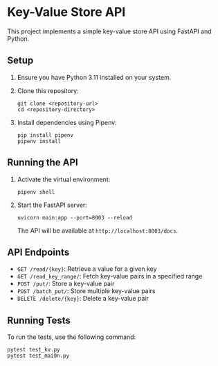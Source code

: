 # Key-Value Store API

This project implements a simple key-value store API using FastAPI and Python.

## Setup

1. Ensure you have Python 3.11 installed on your system.

2. Clone this repository:
   ```
   git clone <repository-url>
   cd <repository-directory>
   ```

3. Install dependencies using Pipenv:
   ```
   pip install pipenv
   pipenv install
   ```

## Running the API

1. Activate the virtual environment:
   ```
   pipenv shell
   ```

2. Start the FastAPI server:
   ```
   uvicorn main:app --port=8003 --reload 
   ```

   The API will be available at `http://localhost:8003/docs`.

## API Endpoints

- `GET /read/{key}`: Retrieve a value for a given key
- `GET /read_key_range/`: Fetch key-value pairs in a specified range
- `POST /put/`: Store a key-value pair
- `POST /batch_put/`: Store multiple key-value pairs
- `DELETE /delete/{key}`: Delete a key-value pair

## Running Tests

To run the tests, use the following command:
```
pytest test_kv.py
pytest test_mai0n.py
```

